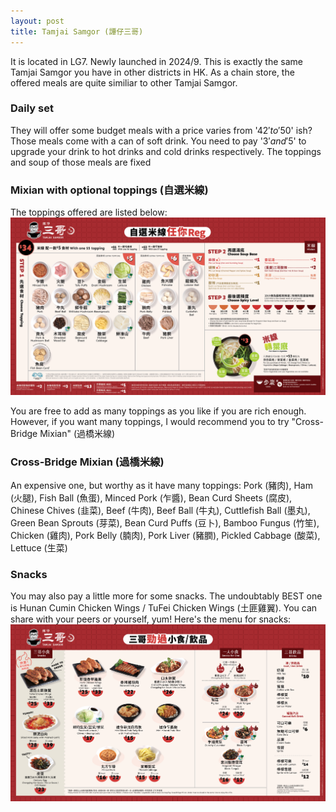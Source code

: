 ```yaml
---
layout: post
title: Tamjai Samgor (譚仔三哥)
---
```


It is located in LG7. Newly launched in 2024/9. This is exactly the same Tamjai Samgor you have in other districts in HK. As a chain store, the offered meals are quite similiar to other Tamjai Samgor. 

### Daily set

They will offer some budget meals with a price varies from '$42' to '$50' ish? Those meals come with a can of soft drink. You need to pay '$3' and '$5' to upgrade your drink to hot drinks and cold drinks respectively. The toppings and soup of those meals are fixed

### Mixian with optional toppings (自選米線)

The toppings offered are listed below: <br>
![Samgor_menu](/media/samgor_menu.jpg) <br>

You are free to add as many toppings as you like if you are rich enough. However, if you want many toppings, I would recommend you to try "Cross-Bridge Mixian" (過橋米線)

### Cross-Bridge Mixian (過橋米線)

An expensive one, but worthy as it have many toppings: 
Pork (豬肉), Ham (火腿), Fish Ball (魚蛋), Minced Pork (乍醬), Bean Curd Sheets (腐皮), Chinese Chives (韭菜), Beef (牛肉), Beef Ball (牛丸), Cuttlefish Ball (墨丸), Green Bean Sprouts (芽菜), Bean Curd Puffs (豆卜), Bamboo Fungus (竹笙), Chicken (雞肉), Pork Belly (腩肉), Pork Liver (豬膶), Pickled Cabbage (酸菜), Lettuce (生菜)

### Snacks

You may also pay a little more for some snacks. The undoubtably BEST one is Hunan Cumin Chicken Wings / TuFei Chicken Wings (土匪雞翼). You can share with your peers or yourself, yum!
Here's the menu for snacks: <br>
![Samgor_menu](/media/samgor_menu_2.png) <br>
